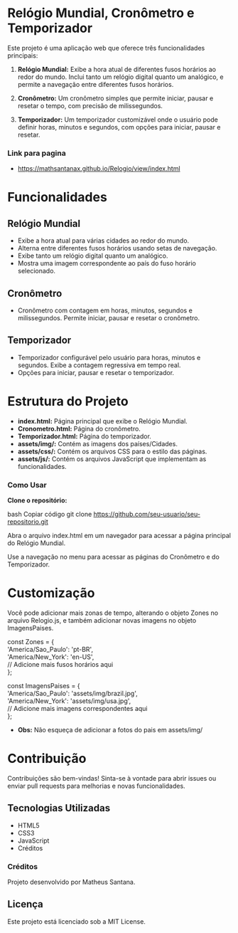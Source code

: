 # Relógio Mundial, Cronômetro e Temporizador

Este projeto é uma aplicação web que oferece três funcionalidades principais:

1. **Relógio Mundial:** Exibe a hora atual de diferentes fusos horários ao redor do mundo. Inclui tanto um relógio digital quanto um analógico, e permite a navegação entre diferentes fusos horários.

2. **Cronômetro:** Um cronômetro simples que permite iniciar, pausar e resetar o tempo, com precisão de milissegundos.

3. **Temporizador:** Um temporizador customizável onde o usuário pode definir horas, minutos e segundos, com opções para iniciar, pausar e resetar.

### Link para pagina
 * https://mathsantanax.github.io/Relogio/view/index.html

# Funcionalidades

## Relógio Mundial
* Exibe a hora atual para várias cidades ao redor do mundo.
* Alterna entre diferentes fusos horários usando setas de navegação.
* Exibe tanto um relógio digital quanto um analógico.
* Mostra uma imagem correspondente ao país do fuso horário selecionado.

## Cronômetro
* Cronômetro com contagem em horas, minutos, segundos e milissegundos.
Permite iniciar, pausar e resetar o cronômetro.

## Temporizador
* Temporizador configurável pelo usuário para horas, minutos e segundos.
Exibe a contagem regressiva em tempo real.
* Opções para iniciar, pausar e resetar o temporizador.

# Estrutura do Projeto

* **index.html:** Página principal que exibe o Relógio Mundial.
* **Cronometro.html:** Página do cronômetro.
* **Temporizador.html:** Página do temporizador.
* **assets/img/:** Contém as imagens dos países/Cidades.
* **assets/css/:** Contém os arquivos CSS para o estilo das páginas.
* **assets/js/:** Contém os arquivos JavaScript que implementam as funcionalidades.

### Como Usar

**Clone o repositório:**

bash
Copiar código
git clone https://github.com/seu-usuario/seu-repositorio.git

Abra o arquivo index.html em um navegador para acessar a página principal do Relógio Mundial.

Use a navegação no menu para acessar as páginas do Cronômetro e do Temporizador.

# Customização

Você pode adicionar mais zonas de tempo, alterando o objeto Zones no arquivo Relogio.js, e também adicionar novas imagens no objeto ImagensPaises.

const Zones = {<br>
    'America/Sao_Paulo': 'pt-BR',<br>
    'America/New_York': 'en-US',<br>
    // Adicione mais fusos horários aqui<br>
};

const ImagensPaises = {<br>
    'America/Sao_Paulo': 'assets/img/brazil.jpg',<br>
    'America/New_York': 'assets/img/usa.jpg',<br>
    // Adicione mais imagens correspondentes aqui<br>
};

* **Obs:** Não esqueça de adicionar a fotos do pais em assets/img/


# Contribuição

Contribuições são bem-vindas! Sinta-se à vontade para abrir issues ou enviar pull requests para melhorias e novas funcionalidades.


## Tecnologias Utilizadas
* HTML5
* CSS3
* JavaScript
* Créditos

### Créditos

Projeto desenvolvido por Matheus Santana.

## Licença

Este projeto está licenciado sob a MIT License.